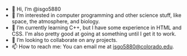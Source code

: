 - 👋 Hi, I’m @isgo5880
- 👀 I’m interested in computer programming and other science stuff, like space, the atmosphere, and biology.
- 🌱 I’m currently learning C++, but I have some experience in HTML and CSS. I'm also pretty good at going at something until I get it to work.
- 💞️ I’m looking to collaborate on any projects.
- 📫 How to reach me: You can email me at isgo5880@colorado.edu.

<!---
isgo5880/isgo5880 is a ✨ special ✨ repository because its `README.md` (this file) appears on your GitHub profile.
You can click the Preview link to take a look at your changes.
--->
